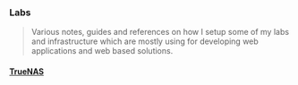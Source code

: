 ### Labs
> Various notes, guides and references on how I setup some of my labs and infrastructure
> which are mostly using for developing web applications and web based solutions. 

#### [TrueNAS](truenas)
